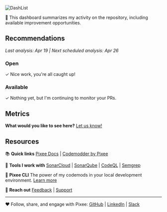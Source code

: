 <img alt="DashList" src="https://docs.pixee.ai/img/pixee_dashlist.png">

👋 This dashboard summarizes my activity on the repository, including available improvement opportunities.

## Recommendations
_Last analysis: Apr 19 | Next scheduled analysis: Apr 26_

### Open

  ✓ Nice work, you're all caught up!

### Available

  ✓ Nothing yet, but I'm continuing to monitor your PRs.

## Metrics
**What would you like to see here?**  [Let us know!](https://tally.so/r/mYa4Y5)

## Resources

📚 **Quick links**
[Pixee Docs](https://docs.pixee.ai/) | [Codemodder by Pixee](https://codemodder.io/)

📱 **Tools I work with**
[SonarCloud](https://docs.pixee.ai/code-scanning-tools/sonar) | [SonarQube](https://docs.pixee.ai/code-scanning-tools/sonarqube) | [CodeQL](https://docs.pixee.ai/code-scanning-tools/codeql) | [Semgrep](https://docs.pixee.ai/code-scanning-tools/semgrep)

🚀 **Pixee CLI**
The power of my codemods in your local development environment. [Learn more](https://github.com/pixee/pixee-cli)

💬 **Reach out**
[Feedback](https://ask.pixee.ai/feedback) | [Support](mailto:help@pixee.ai)

---
❤️ Follow, share, and engage with Pixee: [GitHub](https://github.com/pixee) | [LinkedIn](https://www.linkedin.com/company/pixee/) | [Slack](https://pixee-community.slack.com/signup#/domain-signup)
